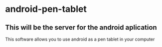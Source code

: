 # android-pen-tablet

## This will be the server for the android aplication

This software allows you to use android as a pen tablet in your computer
